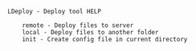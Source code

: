     LDeploy - Deploy tool HELP

        remote - Deploy files to server
        local - Deploy files to another folder
        init - Create config file in current directory
